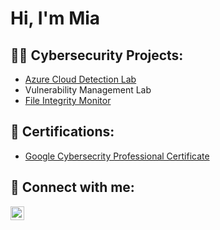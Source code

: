 <h1>Hi, I'm Mia</h1>

<h2>👨‍💻 Cybersecurity Projects:</h2>

  - [Azure Cloud Detection Lab](https://github.com/miahippisley/Microsoft-Azure-Sentinel-Live-Attack-Map)
  - Vulnerability Management Lab
  - [File Integrity Monitor](https://github.com/miahippisley/File-Integrity-Monitor-)

<h2> 📄 Certifications:</h2>

- [Google Cybersecrity Professional Certificate](https://www.coursera.org/professional-certificates/google-cybersecurity)
  
<h2> 🤳 Connect with me:</h2>


[<img align="left" alt="JoshMadakor | LinkedIn" width="22px" src="https://cdn.jsdelivr.net/npm/simple-icons@v3/icons/linkedin.svg" />][linkedin]

[linkedin]: https://linkedin.com/in/miahippisley

<!--
**joshmadakor1/joshmadakor1** is a ✨ _special_ ✨ repository because its `README.md` (this file) appears on your GitHub profile.

Here are some ideas to get you started:

- 🔭 I’m currently working on ...
- 🌱 I’m currently learning ...
- 👯 I’m looking to collaborate on ...
- 🤔 I’m looking for help with ...
- 💬 Ask me about ...
- 📫 How to reach me: ...
- 😄 Pronouns: ...
- ⚡ Fun fact: ...
-->
